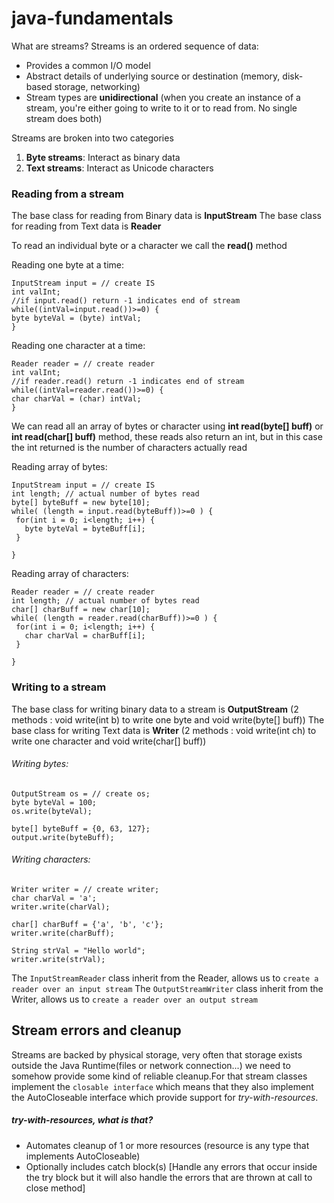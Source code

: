 # java-fundamentals

What are streams?
Streams is an ordered sequence of data:
- Provides a common I/O model
- Abstract details of underlying source or destination (memory, disk-based storage, networking)
- Stream types are **unidirectional** (when you create an instance of a stream, you're either going to write to it or 
  to read from. No single stream does both)

Streams are broken into two categories
1. **Byte streams**: Interact as binary data
2. **Text streams**: Interact as Unicode characters

### Reading from a stream

The base class for reading from Binary data is **InputStream**
The base class for reading from Text data is **Reader**

To read an individual byte or a character we call the **read()** method

Reading one byte at a time:
```
InputStream input = // create IS
int valInt;
//if input.read() return -1 indicates end of stream
while((intVal=input.read())>=0) {
byte byteVal = (byte) intVal;
}
```

Reading one character at a time:
```
Reader reader = // create reader
int valInt;
//if reader.read() return -1 indicates end of stream
while((intVal=reader.read())>=0) {
char charVal = (char) intVal;
}
```

We can read all an array of bytes or character using **int read(byte[] buff)** or **int read(char[] buff)** method, these
reads also return an int, but in this case the int returned is the number of characters actually read 

Reading array of bytes:
```
InputStream input = // create IS
int length; // actual number of bytes read
byte[] byteBuff = new byte[10];
while( (length = input.read(byteBuff))>=0 ) {
 for(int i = 0; i<length; i++) {
   byte byteVal = byteBuff[i];
 }
 
}
```

Reading array of characters:
```
Reader reader = // create reader
int length; // actual number of bytes read
char[] charBuff = new char[10];
while( (length = reader.read(charBuff))>=0 ) {
 for(int i = 0; i<length; i++) {
   char charVal = charBuff[i];
 }
 
}
```

### Writing to a stream

The base class for writing binary data to a stream is **OutputStream** (2 methods : void write(int b) to write one byte and void write(byte[] buff))
The base class for writing Text data is **Writer** (2 methods : void write(int ch) to write one character and void write(char[] buff))

###### Writing bytes:
```
OutputStream os = // create os;
byte byteVal = 100;
os.write(byteVal);

byte[] byteBuff = {0, 63, 127};
output.write(byteBuff); 
```

###### Writing characters:
```
Writer writer = // create writer;
char charVal = 'a';
writer.write(charVal);

char[] charBuff = {'a', 'b', 'c'};
writer.write(charBuff); 

String strVal = "Hello world";
writer.write(strVal);
```

The `InputStreamReader` class inherit from the Reader, allows us to `create a reader over an input stream`
The `OutputStreamWriter` class inherit from the Writer, allows us to `create a reader over an output stream`

## Stream errors and cleanup

Streams are backed by physical storage, very often that storage exists outside the Java Runtime(files or network connection...)
we need to somehow provide some kind of reliable cleanup.For that stream classes implement the `closable interface` which means that 
they also implement the AutoCloseable interface which provide support for *try-with-resources*.

##### try-with-resources, what is that?

- Automates cleanup of 1 or more resources (resource is any type that implements AutoCloseable)
- Optionally includes catch block(s) [Handle any errors that occur inside the try block but it will also
 handle the errors that are thrown at call to close method]



